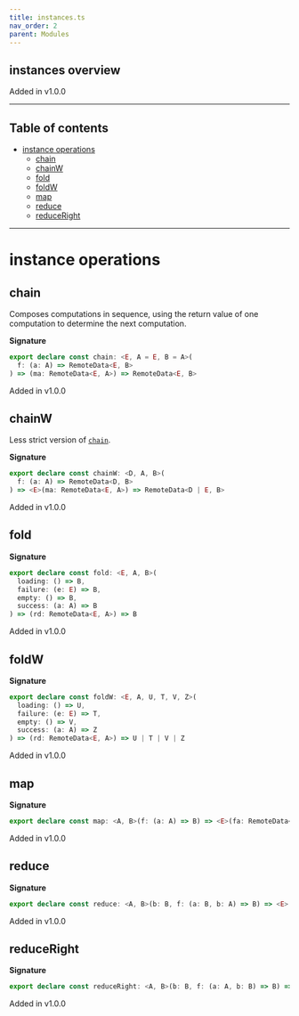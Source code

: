 ```yaml
---
title: instances.ts
nav_order: 2
parent: Modules
---
```


## instances overview

Added in v1.0.0

---

<h2 class="text-delta">Table of contents</h2>

- [instance operations](#instance-operations)
  - [chain](#chain)
  - [chainW](#chainw)
  - [fold](#fold)
  - [foldW](#foldw)
  - [map](#map)
  - [reduce](#reduce)
  - [reduceRight](#reduceright)

---

# instance operations

## chain

Composes computations in sequence, using the return value of one computation to determine the next computation.

**Signature**

```ts
export declare const chain: <E, A = E, B = A>(
  f: (a: A) => RemoteData<E, B>
) => (ma: RemoteData<E, A>) => RemoteData<E, B>
```

Added in v1.0.0

## chainW

Less strict version of [`chain`](#chain).

**Signature**

```ts
export declare const chainW: <D, A, B>(
  f: (a: A) => RemoteData<D, B>
) => <E>(ma: RemoteData<E, A>) => RemoteData<D | E, B>
```

Added in v1.0.0

## fold

**Signature**

```ts
export declare const fold: <E, A, B>(
  loading: () => B,
  failure: (e: E) => B,
  empty: () => B,
  success: (a: A) => B
) => (rd: RemoteData<E, A>) => B
```

Added in v1.0.0

## foldW

**Signature**

```ts
export declare const foldW: <E, A, U, T, V, Z>(
  loading: () => U,
  failure: (e: E) => T,
  empty: () => V,
  success: (a: A) => Z
) => (rd: RemoteData<E, A>) => U | T | V | Z
```

Added in v1.0.0

## map

**Signature**

```ts
export declare const map: <A, B>(f: (a: A) => B) => <E>(fa: RemoteData<E, A>) => RemoteData<E, B>
```

Added in v1.0.0

## reduce

**Signature**

```ts
export declare const reduce: <A, B>(b: B, f: (a: B, b: A) => B) => <E>(fa: RemoteData<E, A>) => B
```

Added in v1.0.0

## reduceRight

**Signature**

```ts
export declare const reduceRight: <A, B>(b: B, f: (a: A, b: B) => B) => <E>(fa: RemoteData<E, A>) => B
```

Added in v1.0.0
